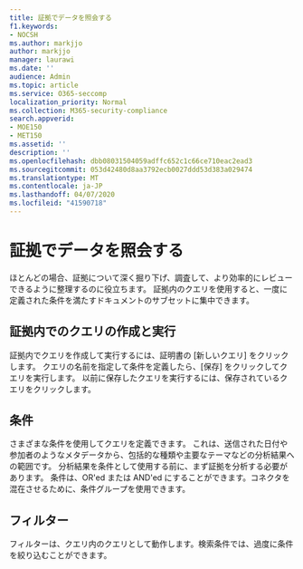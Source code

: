 ```yaml
---
title: 証拠でデータを照会する
f1.keywords:
- NOCSH
ms.author: markjjo
author: markjjo
manager: laurawi
ms.date: ''
audience: Admin
ms.topic: article
ms.service: O365-seccomp
localization_priority: Normal
ms.collection: M365-security-compliance
search.appverid:
- MOE150
- MET150
ms.assetid: ''
description: ''
ms.openlocfilehash: dbb08031504059adffc652c1c66ce710eac2ead3
ms.sourcegitcommit: 053d42480d8aa3792ecb0027ddd53d383a029474
ms.translationtype: MT
ms.contentlocale: ja-JP
ms.lasthandoff: 04/07/2020
ms.locfileid: "41590718"
---
```

# <a name="query-the-data-in-evidence"></a>証拠でデータを照会する

ほとんどの場合、証拠について深く掘り下げ、調査して、より効率的にレビューできるように整理するのに役立ちます。 証拠内のクエリを使用すると、一度に定義された条件を満たすドキュメントのサブセットに集中できます。

## <a name="creating-and-running-a-query-within-a-evidence"></a>証拠内でのクエリの作成と実行

証拠内でクエリを作成して実行するには、証明書の [新しいクエリ] をクリックします。 クエリの名前を指定して条件を定義したら、[保存] をクリックしてクエリを実行します。 以前に保存したクエリを実行するには、保存されているクエリをクリックします。

## <a name="conditions"></a>条件

さまざまな条件を使用してクエリを定義できます。 これは、送信された日付や参加者のようなメタデータから、包括的な種類や主要なテーマなどの分析結果への範囲です。 分析結果を条件として使用する前に、まず証拠を分析する必要があります。 条件は、OR'ed または AND'ed にすることができます。コネクタを混在させるために、条件グループを使用できます。

## <a name="filters"></a>フィルター
フィルターは、クエリ内のクエリとして動作します。検索条件では、過度に条件を絞り込むことができます。


